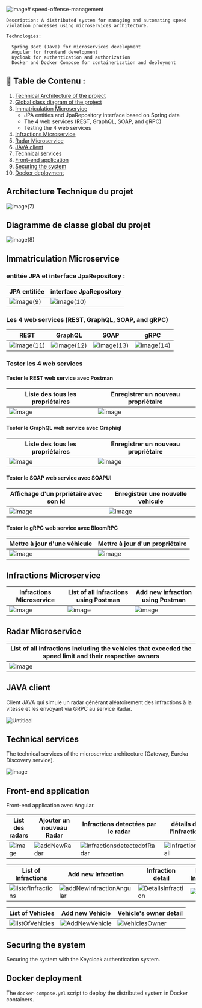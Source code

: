 ![image](https://github.com/KhalidMHASNI/speed-offense-management/assets/82038554/c3395099-a1e1-4634-b3fc-0b79882035f2)# speed-offense-management


    Description: A distributed system for managing and automating speed violation processes using microservices architecture.

    Technologies:
    
      Spring Boot (Java) for microservices development
      Angular for frontend development
      Kycloak for authentication and authorization
      Docker and Docker Compose for containerization and deployment


##  :bookmark_tabs: Table de Contenu : 
1. [Technical Architecture of the project](#technical-architecture-of-the-project)
2. [Global class diagram of the project](#global-class-diagram-of-the-project)
3. [Immatriculation Microservice](#immatriculation-microservice)
    - JPA entities and JpaRepository interface based on Spring data
    - The 4 web services (REST, GraphQL, SOAP, and gRPC)
    - Testing the 4 web services
4. [Infractions Microservice](#infractions-microservice)
5. [Radar Microservice](#radar-microservice)
6. [JAVA client](#java-client)
7. [Technical services](#technical-services)
8. [Front-end application](#front-end-application)
9. [Securing the system](#securing-the-system)
10. [Docker deployment](#docker-deployment)

## Architecture Technique du projet

![image(7)](https://github.com/KhalidMHASNI/speed-offense-management/assets/82038554/f97d13f8-604c-4b09-979d-fa0a1b493be9)

## Diagramme de classe global du projet

![image(8)](https://github.com/KhalidMHASNI/speed-offense-management/assets/82038554/d92280a1-5615-4121-8058-1fc16d38ca0c)


## Immatriculation Microservice

### entitée JPA et interface JpaRepository :

| JPA entitiée | interface JpaRepository|
| --- | --- |
| ![image(9)](https://github.com/KhalidMHASNI/speed-offense-management/assets/82038554/76130f37-2106-4b6b-a20b-9b214cc8d023)| ![image(10)](https://github.com/KhalidMHASNI/speed-offense-management/assets/82038554/d95aae9a-1ba9-4018-b2ce-408f37b68cb2) |

### Les 4 web services (REST, GraphQL, SOAP, and gRPC)

| REST | GraphQL | SOAP | gRPC |
| --- | --- | --- | --- |
| ![image(11)](https://github.com/KhalidMHASNI/speed-offense-management/assets/82038554/62d3923b-006d-45f0-982f-0deabedf0716)| ![image(12)](https://github.com/KhalidMHASNI/speed-offense-management/assets/82038554/43ba853a-3544-4dad-8556-b01f572dc84c) | ![image(13)](https://github.com/KhalidMHASNI/speed-offense-management/assets/82038554/fd18dd5b-de80-40c2-a205-c6edd2cb422a) | ![image(14)](https://github.com/KhalidMHASNI/speed-offense-management/assets/82038554/c43de2c5-6456-4758-bbe1-e5a2b6192dc1) |

### Tester les 4 web services

#### Tester le REST web service avec Postman

| Liste des tous les propriétaires | Enregistrer un nouveau propriétaire |
| --- | --- |
| ![image](https://github.com/KhalidMHASNI/speed-offense-management/assets/82038554/e0d44ef4-507e-442f-b098-5e00c8e3aba4)| ![image](https://github.com/KhalidMHASNI/speed-offense-management/assets/82038554/5339d496-49a4-4b3d-9609-908b96e803fd) |

#### Tester le GraphQL web service avec Graphiql

| Liste des tous les propriétaires | Enregistrer un nouveau propriétaire |
| --- | --- |
| ![image](https://github.com/KhalidMHASNI/speed-offense-management/assets/82038554/0da66dd1-7625-4acf-8f94-dec36c0bac65) | ![image](https://github.com/KhalidMHASNI/speed-offense-management/assets/82038554/5f326942-909f-4a05-a8c0-4ae46328077d) |

#### Tester le SOAP web service avec SOAPUI

| Affichage d'un prpriétaire avec son Id | Enregistrer une nouvelle vehicule |
| --- | --- |
| ![image](https://github.com/KhalidMHASNI/speed-offense-management/assets/82038554/77db3010-b189-4004-9b0a-a1f0f25877d5) | ![image](https://github.com/KhalidMHASNI/speed-offense-management/assets/82038554/844540ea-e55f-4c41-b187-bd52eab307d6) |

#### Tester le gRPC web service avec BloomRPC

| Mettre à jour d'une véhicule | Mettre à jour d'un propriétaire |
| --- | --- |
| ![image](https://github.com/KhalidMHASNI/speed-offense-management/assets/82038554/71365f7f-0bf6-49d1-b80e-2a17036c691b) | ![image](https://github.com/KhalidMHASNI/speed-offense-management/assets/82038554/2f981a20-795b-44df-b9a0-45558919f71a) |

## Infractions Microservice

| Infractions Microservice | List of all infractions using Postman | Add new infraction using Postman |
| --- | --- | --- |
| ![image](https://github.com/KhalidMHASNI/speed-offense-management/assets/82038554/0db1b01c-7c90-4e38-9978-3afbe196e8d6) | ![image](https://github.com/KhalidMHASNI/speed-offense-management/assets/82038554/c0b81269-9b01-4d54-832a-bd2fbfc37f0c) | ![image](https://github.com/KhalidMHASNI/speed-offense-management/assets/82038554/1cbfd629-b028-4dcd-b4ca-ff7715f6d0f5) |

## Radar Microservice

| List of all infractions including the vehicles that exceeded the speed limit and their respective owners |
| --- |
| ![image](https://github.com/KhalidMHASNI/speed-offense-management/assets/82038554/2e32e3a2-4295-4288-a198-28b997f4c3cc) |

## JAVA client

Client JAVA qui simule un radar générant aléatoirement des infractions à la vitesse et les envoyant via GRPC au service Radar.

![Untitled](https://github.com/KhalidMHASNI/speed-offense-management/assets/82038554/87349e83-f1e2-44d3-aa78-2bfec8a99324)

## Technical services

The technical services of the microservice architecture (Gateway, Eureka Discovery service).

![image](https://github.com/KhalidMHASNI/speed-offense-management/assets/82038554/3009cd2e-f6c9-4962-b7d7-897781c213ea)

## Front-end application

Front-end application avec Angular.

| List des radars | Ajouter un nouveau Radar | Infractions detectées par le radar | détails de l'infraction |
| --- | --- | --- | --- |
|![image](https://github.com/KhalidMHASNI/speed-offense-management/assets/82038554/b6655fa1-ba23-4bf0-8989-4c7de7860db2) | ![addNewRadar](https://github.com/oumaimabenaboud/Speed-Infractions-Distributed-System/assets/120368654/55a4660b-ec63-496a-a3bf-845b9753c4e7) | ![InfractionsdetectedofRadar](https://github.com/oumaimabenaboud/Speed-Infractions-Distributed-System/assets/120368654/292aaca3-9cc3-4ae8-9c99-ce50ee7c9bb3) | ![Infractiondetail](https://github.com/oumaimabenaboud/Speed-Infractions-Distributed-System/assets/120368654/24384bda-35ca-454c-a5c8-193195c10200) |

| List of Infractions | Add new Infraction | Infraction detail | Delete Infraction |
| --- | --- | --- | --- |
| ![listofInfractions](https://github.com/oumaimabenaboud/Speed-Infractions-Distributed-System/assets/120368654/11db2002-60bb-488f-8c33-3e40137a12bb) | ![addNewInfractionAngular](https://github.com/oumaimabenaboud/Speed-Infractions-Distributed-System/assets/120368654/25609132-7331-4e93-907d-48c53f7b0e3b) | ![DetailsInfraction](https://github.com/oumaimabenaboud/Speed-Infractions-Distributed-System/assets/120368654/6204e786-eb05-48ce-9c7a-24773edd3871) | ![image](https://github.com/oumaimabenaboud/Speed-Infractions-Distributed-System/assets/120368654/d3d21335-4615-43c9-b801-202d86c5d704)


| List of Vehicles | Add new Vehicle | Vehicle's owner detail |
| --- | --- | --- |
| ![listOfVehicles](https://github.com/oumaimabenaboud/Speed-Infractions-Distributed-System/assets/120368654/e3bafea3-f226-444b-a19b-95f4ab6be27a) | ![AddNewVehicle](https://github.com/oumaimabenaboud/Speed-Infractions-Distributed-System/assets/120368654/9fb8adca-6d9d-408b-9837-5b1bbea2c657) | ![VehiclesOwner](https://github.com/oumaimabenaboud/Speed-Infractions-Distributed-System/assets/120368654/83fca0b2-ba7d-4343-8c84-1c88d3b45815) |

## Securing the system

Securing the system with the Keycloak authentication system.



## Docker deployment

The `docker-compose.yml` script to deploy the distributed system in Docker containers.

